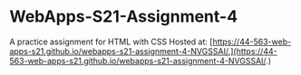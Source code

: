 # WebApps-S21-Assignment-4
A practice assignment for HTML with CSS
Hosted at: [https://44-563-web-apps-s21.github.io/webapps-s21-assignment-4-NVGSSAI/.](https://44-563-web-apps-s21.github.io/webapps-s21-assignment-4-NVGSSAI/.)